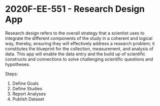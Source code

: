 # 2020F-EE-551 - Research Design App
Research design refers to the overall strategy that a scientist uses to integrate the different components of the study in a coherent and logical way, thereby, ensuring they will effectively address a research problem; it constitutes the blueprint for the collection, measurement, and analysis of data. This app will enable the data entry and the build up of scientific constructs and connections to solve challenging scientific questions and hypotheses.

Steps:
1. Define Goals
2. Define Studies
3. Report Analyses
4. Publish Dataset